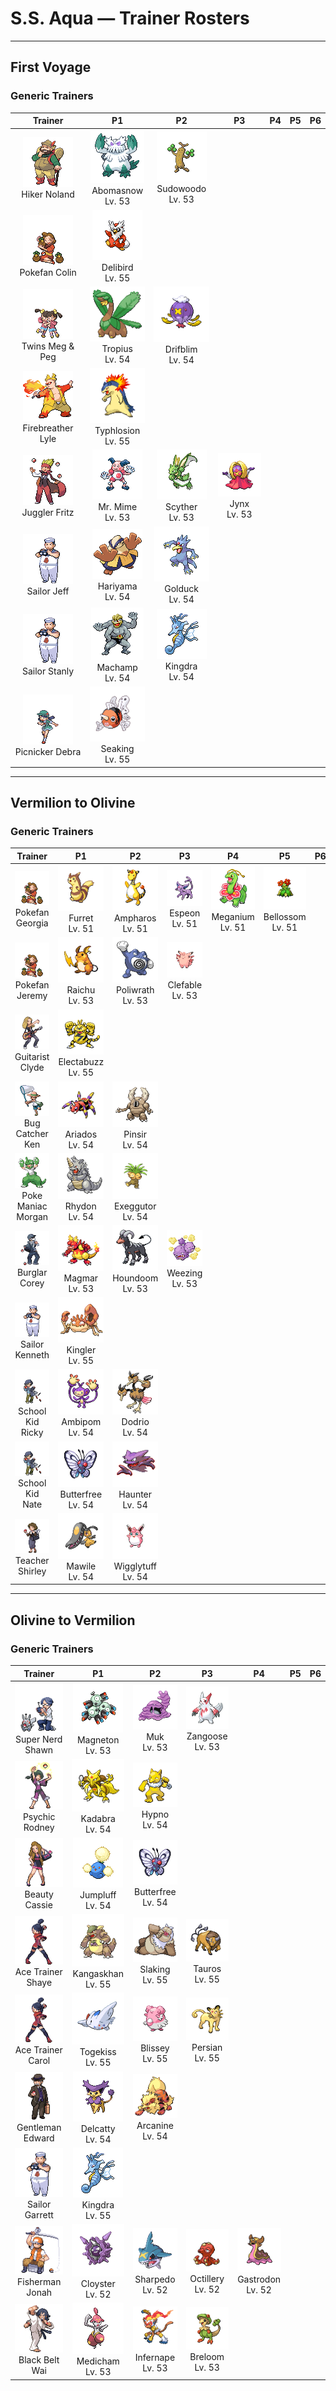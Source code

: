 # S.S. Aqua — Trainer Rosters

---

## First Voyage


### Generic Trainers

| Trainer | P1 | P2 | P3 | P4 | P5 | P6 |
|:-------:|:--:|:--:|:--:|:--:|:--:|:--:|
| ![Hiker Noland](../../assets/trainers/hiker.png "Hiker Noland")<br>Hiker Noland | ![Abomasnow](../../assets/sprites/abomasnow/front.gif "It lives a quiet life on mountains that are perpetually covered in snow. It hides itself by whipping up blizzards.")<br>Abomasnow<br>Lv. 53 | ![Sudowoodo](../../assets/sprites/sudowoodo/front.gif "Although it always pretends to be a tree, its composition appears more similar to rock than to vegetation.")<br>Sudowoodo<br>Lv. 53 |
| ![Pokefan Colin](../../assets/trainers/pokefan.png "Pokefan Colin")<br>Pokefan Colin | ![Delibird](../../assets/sprites/delibird/front.gif "It carries food all day long. There are tales about lost people who were saved by its stored food.")<br>Delibird<br>Lv. 55 |
| ![Twins Meg & Peg](../../assets/trainers/twins.png "Twins Meg & Peg")<br>Twins Meg & Peg | ![Tropius](../../assets/sprites/tropius/front.gif "The bunch of fruit around its neck ripens twice a year and is delicious. It’s a highly favored tropical snack.")<br>Tropius<br>Lv. 54 | ![Drifblim](../../assets/sprites/drifblim/front.gif "It can generate and release gas within its body. That’s how it can control the altitude of its drift.")<br>Drifblim<br>Lv. 54 |
| ![Firebreather Lyle](../../assets/trainers/firebreather.png "Firebreather Lyle")<br>Firebreather Lyle | ![Typhlosion](../../assets/sprites/typhlosion/front.gif "If its rage peaks, it becomes so hot that anything that touches it will instantly go up in flames.")<br>Typhlosion<br>Lv. 55 |
| ![Juggler Fritz](../../assets/trainers/juggler.png "Juggler Fritz")<br>Juggler Fritz | ![Mr. Mime](../../assets/sprites/mr-mime/front.gif "A skilled mime from birth, it gains the ability to create invisible objects as it matures.")<br>Mr. Mime<br>Lv. 53 | ![Scyther](../../assets/sprites/scyther/front.gif "It slashes through grass with its sharp scythes, moving too fast for the human eye to track.")<br>Scyther<br>Lv. 53 | ![Jynx](../../assets/sprites/jynx/front.gif "It rocks its body rhythmically. It appears to alter the rhythm depending on how it is feeling.")<br>Jynx<br>Lv. 53 |
| ![Sailor Jeff](../../assets/trainers/sailor.png "Sailor Jeff")<br>Sailor Jeff | ![Hariyama](../../assets/sprites/hariyama/front.gif "It loves challenging others to tests of strength. It has the power to stop a train with a slap.")<br>Hariyama<br>Lv. 54 | ![Golduck](../../assets/sprites/golduck/front.gif "When it swims at full speed using its long, webbed limbs, its forehead somehow begins to glow.")<br>Golduck<br>Lv. 54 |
| ![Sailor Stanly](../../assets/trainers/sailor.png "Sailor Stanly")<br>Sailor Stanly | ![Machamp](../../assets/sprites/machamp/front.gif "It quickly swings its four arms to rock its opponents with ceaseless punches and chops from all angles.")<br>Machamp<br>Lv. 54 | ![Kingdra](../../assets/sprites/kingdra/front.gif "It is said that it usually hides in underwater caves. It can create whirlpools by yawning.")<br>Kingdra<br>Lv. 54 |
| ![Picnicker Debra](../../assets/trainers/picnicker.png "Picnicker Debra")<br>Picnicker Debra | ![Seaking](../../assets/sprites/seaking/front.gif "During spawning season, SEAKING gather from all over, causing rivers to appear a brilliant red.")<br>Seaking<br>Lv. 55 |


---

## Vermilion to Olivine


### Generic Trainers

| Trainer | P1 | P2 | P3 | P4 | P5 | P6 |
|:-------:|:--:|:--:|:--:|:--:|:--:|:--:|
| ![Pokefan Georgia](../../assets/trainers/pokefan.png "Pokefan Georgia")<br>Pokefan Georgia | ![Furret](../../assets/sprites/furret/front.gif "It makes a nest to suit its long and skinny body. The nest is impossible for other Pokémon to enter.")<br>Furret<br>Lv. 51 | ![Ampharos](../../assets/sprites/ampharos/front.gif "The tail’s tip shines brightly and can be seen from far away. It acts as a beacon for lost people.")<br>Ampharos<br>Lv. 51 | ![Espeon](../../assets/sprites/espeon/front.gif "It uses the fine hair that covers its body to sense air currents and predict its enemy’s actions.")<br>Espeon<br>Lv. 51 | ![Meganium](../../assets/sprites/meganium/front.gif "The aroma that rises from its petals contains a substance that calms aggressive feelings.")<br>Meganium<br>Lv. 51 | ![Bellossom](../../assets/sprites/bellossom/front.gif "BELLOSSOM gather at times and seem to dance. They say that the dance is a ritual to summon the sun.")<br>Bellossom<br>Lv. 51 |
| ![Pokefan Jeremy](../../assets/trainers/pokefan.png "Pokefan Jeremy")<br>Pokefan Jeremy | ![Raichu](../../assets/sprites/raichu/front.gif "When its electricity builds, its muscles are stimulated, and it becomes more aggressive than usual.")<br>Raichu<br>Lv. 53 | ![Poliwrath](../../assets/sprites/poliwrath/front.gif "This strong and skilled swimmer is even capable of crossing the Pacific Ocean just by kicking.")<br>Poliwrath<br>Lv. 53 | ![Clefable](../../assets/sprites/clefable/front.gif "With its acute hearing, it can pick up sounds from far away. It usually hides in quiet places.")<br>Clefable<br>Lv. 53 |
| ![Guitarist Clyde](../../assets/trainers/guitarist.png "Guitarist Clyde")<br>Guitarist Clyde | ![Electabuzz](../../assets/sprites/electabuzz/front.gif "Electricity runs across the surface of its body. In darkness, its entire body glows a whitish-blue.")<br>Electabuzz<br>Lv. 55 |
| ![Bug Catcher Ken](../../assets/trainers/bug_catcher.png "Bug Catcher Ken")<br>Bug Catcher Ken | ![Ariados](../../assets/sprites/ariados/front.gif "It spins string not only from its rear but also from its mouth. It’s hard to tell which end is which.")<br>Ariados<br>Lv. 54 | ![Pinsir](../../assets/sprites/pinsir/front.gif "With its pincer horns, it digs burrows to sleep in at night. In the morning, damp soil clings to its body.")<br>Pinsir<br>Lv. 54 |
| ![Poke Maniac Morgan](../../assets/trainers/poke_maniac.png "Poke Maniac Morgan")<br>Poke Maniac Morgan | ![Rhydon](../../assets/sprites/rhydon/front.gif "Its rugged hide protects it from even the heat of lava. However, the hide also makes it insensitive.")<br>Rhydon<br>Lv. 54 | ![Exeggutor](../../assets/sprites/exeggutor/front.gif "Its three heads think independently. However, they are friendly and never appear to squabble.")<br>Exeggutor<br>Lv. 54 |
| ![Burglar Corey](../../assets/trainers/burglar.png "Burglar Corey")<br>Burglar Corey | ![Magmar](../../assets/sprites/magmar/front.gif "It dislikes cold places, so it blows scorching flames to make the environment suitable for itself.")<br>Magmar<br>Lv. 53 | ![Houndoom](../../assets/sprites/houndoom/front.gif "If you are burned by the flames it shoots from its mouth, the pain will never go away.")<br>Houndoom<br>Lv. 53 | ![Weezing](../../assets/sprites/weezing/front.gif "If one of the twin KOFFING inflates, the other one deflates. It constantly mixes its poisonous gases.")<br>Weezing<br>Lv. 53 |
| ![Sailor Kenneth](../../assets/trainers/sailor.png "Sailor Kenneth")<br>Sailor Kenneth | ![Kingler](../../assets/sprites/kingler/front.gif "It can hardly lift its massive, overgrown pincer. The pincer’s size makes it difficult to aim properly.")<br>Kingler<br>Lv. 55 |
| ![School Kid Ricky](../../assets/trainers/school_kid.png "School Kid Ricky")<br>School Kid Ricky | ![Ambipom](../../assets/sprites/ambipom/front.gif "They live on large trees. They are said to communicate by connecting their tails to those of others.")<br>Ambipom<br>Lv. 54 | ![Dodrio](../../assets/sprites/dodrio/front.gif "It collects data and plans three times as wisely, but it may think too much and fall into a state of immobility.")<br>Dodrio<br>Lv. 54 |
| ![School Kid Nate](../../assets/trainers/school_kid.png "School Kid Nate")<br>School Kid Nate | ![Butterfree](../../assets/sprites/butterfree/front.gif "It collects honey every day. It rubs honey onto the hairs on its legs to carry it back to its nest.")<br>Butterfree<br>Lv. 54 | ![Haunter](../../assets/sprites/haunter/front.gif "In total darkness, where nothing is visible, HAUNTER lurks, silently stalking its next victim.")<br>Haunter<br>Lv. 54 |
| ![Teacher Shirley](../../assets/trainers/teacher.png "Teacher Shirley")<br>Teacher Shirley | ![Mawile](../../assets/sprites/mawile/front.gif "It chomps with its gaping mouth. Its huge jaws are actually steel horns that have been transformed.")<br>Mawile<br>Lv. 54 | ![Wigglytuff](../../assets/sprites/wigglytuff/front.gif "Their fur feels so good that if two of them snuggle together, they won’t want to be separated.")<br>Wigglytuff<br>Lv. 54 |


---

## Olivine to Vermilion


### Generic Trainers

| Trainer | P1 | P2 | P3 | P4 | P5 | P6 |
|:-------:|:--:|:--:|:--:|:--:|:--:|:--:|
| ![Super Nerd Shawn](../../assets/trainers/super_nerd.png "Super Nerd Shawn")<br>Super Nerd Shawn | ![Magneton](../../assets/sprites/magneton/front.gif "Three MAGNEMITE are linked by a strong magnetic force. Earaches will occur if you get too close.")<br>Magneton<br>Lv. 53 | ![Muk](../../assets/sprites/muk/front.gif "They love to gather in smelly areas where sludge accumulates, making the stench around them worse.")<br>Muk<br>Lv. 53 | ![Zangoose](../../assets/sprites/zangoose/front.gif "Its fur would all stand on end if it smelled a SEVIPER nearby. Its sharp claws tear up its foes.")<br>Zangoose<br>Lv. 53 |
| ![Psychic Rodney](../../assets/trainers/psychic.png "Psychic Rodney")<br>Psychic Rodney | ![Kadabra](../../assets/sprites/kadabra/front.gif "It possesses strong spiritual power. The more danger it faces, the stronger its psychic power.")<br>Kadabra<br>Lv. 54 | ![Hypno](../../assets/sprites/hypno/front.gif "When it is very hungry, it puts humans it meets to sleep, then it feasts on their dreams.")<br>Hypno<br>Lv. 54 |
| ![Beauty Cassie](../../assets/trainers/beauty.png "Beauty Cassie")<br>Beauty Cassie | ![Jumpluff](../../assets/sprites/jumpluff/front.gif "Once it catches the wind, it deftly controls its cotton-puff spores-- it can even float around the world.")<br>Jumpluff<br>Lv. 54 | ![Butterfree](../../assets/sprites/butterfree/front.gif "It collects honey every day. It rubs honey onto the hairs on its legs to carry it back to its nest.")<br>Butterfree<br>Lv. 54 |
| ![Ace Trainer Shaye](../../assets/trainers/ace_trainer.png "Ace Trainer Shaye")<br>Ace Trainer Shaye | ![Kangaskhan](../../assets/sprites/kangaskhan/front.gif "If it is safe, the young gets out of the belly pouch to play. The adult keeps a close eye on the youngster.")<br>Kangaskhan<br>Lv. 55 | ![Slaking](../../assets/sprites/slaking/front.gif "The world’s laziest Pokémon. It moves to another spot when there’s no food left within its reach.")<br>Slaking<br>Lv. 55 | ![Tauros](../../assets/sprites/tauros/front.gif "They fight each other by locking horns. The herd’s protector takes pride in its battle-scarred horns.")<br>Tauros<br>Lv. 55 |
| ![Ace Trainer Carol](../../assets/trainers/ace_trainer.png "Ace Trainer Carol")<br>Ace Trainer Carol | ![Togekiss](../../assets/sprites/togekiss/front.gif "As everyone knows, it visits peaceful regions, bringing them gifts of kindness and sweet blessings.")<br>Togekiss<br>Lv. 55 | ![Blissey](../../assets/sprites/blissey/front.gif "Anyone who takes even one taste of BLISSEY’s egg becomes unfailingly caring and pleasant to everyone.")<br>Blissey<br>Lv. 55 | ![Persian](../../assets/sprites/persian/front.gif "Many adore it for its sophisticated air. However, it will lash out and scratch for little reason.")<br>Persian<br>Lv. 55 |
| ![Gentleman Edward](../../assets/trainers/gentleman.png "Gentleman Edward")<br>Gentleman Edward | ![Delcatty](../../assets/sprites/delcatty/front.gif "It dislikes dirty places. It often searches for a comfortable place in which to groom itself.")<br>Delcatty<br>Lv. 54 | ![Arcanine](../../assets/sprites/arcanine/front.gif "This legendary Chinese Pokémon is considered magnificent. Many people are enchanted by its grand mane.")<br>Arcanine<br>Lv. 54 |
| ![Sailor Garrett](../../assets/trainers/sailor.png "Sailor Garrett")<br>Sailor Garrett | ![Kingdra](../../assets/sprites/kingdra/front.gif "It is said that it usually hides in underwater caves. It can create whirlpools by yawning.")<br>Kingdra<br>Lv. 55 |
| ![Fisherman Jonah](../../assets/trainers/fisherman.png "Fisherman Jonah")<br>Fisherman Jonah | ![Cloyster](../../assets/sprites/cloyster/front.gif "Once it slams its shell shut, it is impossible to open, even by those with superior strength.")<br>Cloyster<br>Lv. 52 | ![Sharpedo](../../assets/sprites/sharpedo/front.gif "It can swim at speeds of 75 mph by jetting seawater through its body. It is the bandit of the sea.")<br>Sharpedo<br>Lv. 52 | ![Octillery](../../assets/sprites/octillery/front.gif "It traps foes with the suction cups on its tentacles, then smashes them with its rock-hard head.")<br>Octillery<br>Lv. 52 | ![Gastrodon](../../assets/sprites/gastrodon/front.gif "When its natural enemy attacks, it oozes purple fluid and escapes.")<br>Gastrodon<br>Lv. 52 |
| ![Black Belt Wai](../../assets/trainers/black_belt.png "Black Belt Wai")<br>Black Belt Wai | ![Medicham](../../assets/sprites/medicham/front.gif "Through yoga training, it gained the psychic power to predict its foe’s next move.")<br>Medicham<br>Lv. 53 | ![Infernape](../../assets/sprites/infernape/front.gif "It tosses its enemies around with agility. It uses all its limbs to fight in its own unique style.")<br>Infernape<br>Lv. 53 | ![Breloom](../../assets/sprites/breloom/front.gif "It scatters poisonous spores and throws powerful punches while its foe is hampered by inhaled spores.")<br>Breloom<br>Lv. 53 |

